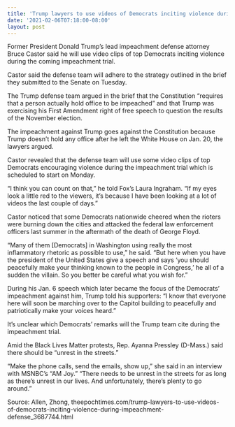 ```yaml
---
title: 'Trump lawyers to use videos of Democrats inciting violence during impeachment defense'
date: '2021-02-06T07:18:00-08:00'
layout: post
---
```


Former President Donald Trump’s lead impeachment defense attorney Bruce Castor said he will use video clips of top Democrats inciting violence during the coming impeachment trial.

Castor said the defense team will adhere to the strategy outlined in the brief they submitted to the Senate on Tuesday.

The Trump defense team argued in the brief that the Constitution “requires that a person actually hold office to be impeached” and that Trump was exercising his First Amendment right of free speech to question the results of the November election.

The impeachment against Trump goes against the Constitution because Trump doesn’t hold any office after he left the White House on Jan. 20, the lawyers argued.

Castor revealed that the defense team will use some video clips of top Democrats encouraging violence during the impeachment trial which is scheduled to start on Monday.

“I think you can count on that,” he told Fox’s Laura Ingraham. “If my eyes look a little red to the viewers, it’s because I have been looking at a lot of videos the last couple of days.”

Castor noticed that some Democrats nationwide cheered when the rioters were burning down the cities and attacked the federal law enforcement officers last summer in the aftermath of the death of George Floyd.

“Many of them \[Democrats\] in Washington using really the most inflammatory rhetoric as possible to use,” he said. “But here when you have the president of the United States give a speech and says ‘you should peacefully make your thinking known to the people in Congress,’ he all of a sudden the villain. So you better be careful what you wish for.”

During his Jan. 6 speech which later became the focus of the Democrats’ impeachment against him, Trump told his supporters: “I know that everyone here will soon be marching over to the Capitol building to peacefully and patriotically make your voices heard.”

It’s unclear which Democrats’ remarks will the Trump team cite during the impeachment trial.

Amid the Black Lives Matter protests, Rep. Ayanna Pressley (D-Mass.) said there should be “unrest in the streets.”

“Make the phone calls, send the emails, show up,” she said in an interview with MSNBC’s “AM Joy.” “There needs to be unrest in the streets for as long as there’s unrest in our lives. And unfortunately, there’s plenty to go around.”

Source: Allen, Zhong, theepochtimes.com/trump-lawyers-to-use-videos-of-democrats-inciting-violence-during-impeachment-defense\_3687744.html